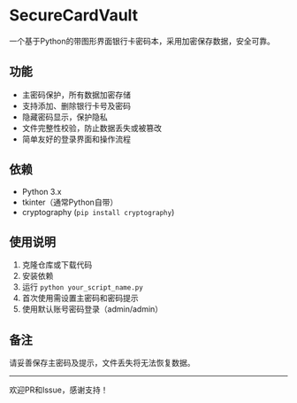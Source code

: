# SecureCardVault

一个基于Python的带图形界面银行卡密码本，采用加密保存数据，安全可靠。

## 功能

- 主密码保护，所有数据加密存储  
- 支持添加、删除银行卡号及密码  
- 隐藏密码显示，保护隐私  
- 文件完整性校验，防止数据丢失或被篡改  
- 简单友好的登录界面和操作流程

## 依赖

- Python 3.x  
- tkinter（通常Python自带）  
- cryptography (`pip install cryptography`)

## 使用说明

1. 克隆仓库或下载代码  
2. 安装依赖  
3. 运行 `python your_script_name.py`  
4. 首次使用需设置主密码和密码提示  
5. 使用默认账号密码登录（admin/admin）  

## 备注

请妥善保存主密码及提示，文件丢失将无法恢复数据。

---

欢迎PR和Issue，感谢支持！

